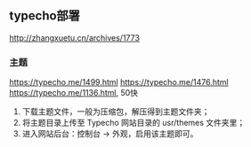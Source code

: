 ## typecho部署
<http://zhangxuetu.cn/archives/1773>  

### 主题
https://typecho.me/1499.html
https://typecho.me/1476.html  
https://typecho.me/1136.html, 50快


1.  下载主题文件，一般为压缩包，解压得到主题文件夹；
2.  将主题目录上传至 Typecho 网站目录的 usr/themes 文件夹里；
3.  进入网站后台：控制台 -> 外观，启用该主题即可。